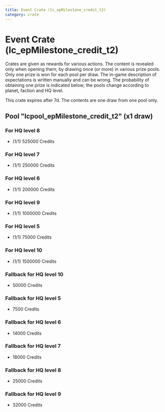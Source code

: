 ```yaml
---
title: Event Crate (lc_epMilestone_credit_t2)
category: crate
---
```


# Event Crate (lc_epMilestone_credit_t2)

Crates are given as rewards for various actions. The content is revealed only when opening them, by drawing once (or more) in various prize pools. Only one prize is won for each pool per draw. The in-game description of expectations is written manually and can be wrong. The probability of obtaining one prize is indicated below; the pools change according to planet, faction and HQ level.

This crate expires after 7d. The contents are one draw from one pool only.

## Pool "lcpool_epMilestone_credit_t2" (x1 draw)

### For HQ level 8

  * (1/1) 525000 Credits

### For HQ level 7

  * (1/1) 250000 Credits

### For HQ level 6

  * (1/1) 200000 Credits

### For HQ level 9

  * (1/1) 1000000 Credits

### For HQ level 5

  * (1/1) 75000 Credits

### For HQ level 10

  * (1/1) 1500000 Credits

### Fallback for HQ level 10

  * 50000 Credits

### Fallback for HQ level 5

  * 7500 Credits

### Fallback for HQ level 6

  * 14000 Credits

### Fallback for HQ level 7

  * 18000 Credits

### Fallback for HQ level 8

  * 25000 Credits

### Fallback for HQ level 9

  * 32000 Credits